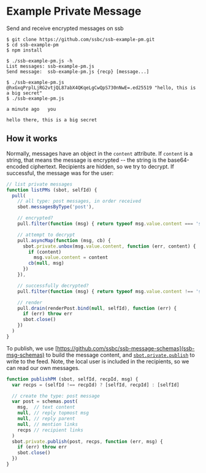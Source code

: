 # Example Private Message

Send and receive encrypted messages on ssb

```
$ git clone https://github.com/ssbc/ssb-example-pm.git
$ cd ssb-example-pm
$ npm install

$ ./ssb-example-pm.js -h
List messages: ssb-example-pm.js
Send message:  ssb-example-pm.js {recp} [message...]

$ ./ssb-example-pm.js @hxGxqPrplLjRG2vtjQL87abX4QKqeLgCwQpS730nNwE=.ed25519 "hello, this is a big secret"
$ ./ssb-example-pm.js

a minute ago   you 

hello there, this is a big secret
```

## How it works

Normally, messages have an object in the `content` attribute.
If `content` is a string, that means the message is encrypted -- the string is the base64-encoded ciphertext.
Recipients are hidden, so we try to decrypt.
If successful, the message was for the user:

```js
// list private messages
function listPMs (sbot, selfId) {
  pull(
    // all type: post messages, in order received
    sbot.messagesByType('post'),

    // encrypted?
    pull.filter(function (msg) { return typeof msg.value.content === 'string' }),

    // attempt to decrypt    
    pull.asyncMap(function (msg, cb) {
      sbot.private.unbox(msg.value.content, function (err, content) {
        if (content)
          msg.value.content = content
        cb(null, msg)
      })
    }),

    // successfully decrypted?
    pull.filter(function (msg) { return typeof msg.value.content !== 'string' }),

    // render
    pull.drain(renderPost.bind(null, selfId), function (err) {
      if (err) throw err
      sbot.close()
    })
  )
}
```

To publish, we use [https://github.com/ssbc/ssb-message-schemas](ssb-msg-schemas) to build the message content, and [`sbot.private.publish`](https://github.com/ssbc/scuttlebot/blob/master/plugins/private.md#publish-async) to write to the feed.
Note, the local user is included in the recipients, so we can read our own messages.

```js
function publishPM (sbot, selfId, recpId, msg) {
  var recps = (selfId !== recpId) ? [selfId, recpId] : [selfId]

  // create the type: post message
  var post = schemas.post(
    msg,  // text content
    null, // reply topmost msg
    null, // reply parent
    null, // mention links
    recps // recipient links
  )
  sbot.private.publish(post, recps, function (err, msg) {
    if (err) throw err
    sbot.close()
  })
}
```